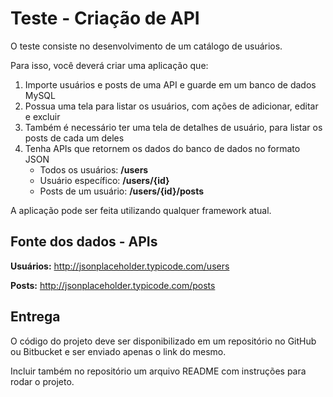 # Teste - Criação de API

O teste consiste no desenvolvimento de um catálogo de usuários.

Para isso, você deverá criar uma aplicação que:

1. Importe usuários e posts de uma API e guarde em um banco de dados MySQL
1. Possua uma tela para listar os usuários, com ações de adicionar, editar e excluir
1. Também é necessário ter uma tela de detalhes de usuário, para listar os posts de cada um deles
1. Tenha APIs que retornem os dados do banco de dados no formato JSON
   * Todos os usuários: **/users**
   * Usuário específico: **/users/{id}**
   * Posts de um usuário: **/users/{id}/posts**

A aplicação pode ser feita utilizando qualquer framework atual.

## Fonte dos dados - APIs

**Usuários:**
http://jsonplaceholder.typicode.com/users

**Posts:**
http://jsonplaceholder.typicode.com/posts

## Entrega

O código do projeto deve ser disponibilizado em um repositório no GitHub ou Bitbucket e ser enviado apenas o link do mesmo.

Incluir também no repositório um arquivo README com instruções para rodar o projeto.
